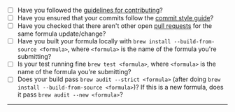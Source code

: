 - [ ] Have you followed the [guidelines for contributing](https://github.com/Homebrew/homebrew-core/blob/HEAD/CONTRIBUTING.md)?
- [ ] Have you ensured that your commits follow the [commit style guide](https://docs.brew.sh/Formula-Cookbook#commit)?
- [ ] Have you checked that there aren't other open [pull requests](https://github.com/Homebrew/homebrew-core/pulls) for the same formula update/change?
- [ ] Have you built your formula locally with `brew install --build-from-source <formula>`, where `<formula>` is the name of the formula you're submitting?
- [ ] Is your test running fine `brew test <formula>`, where `<formula>` is the name of the formula you're submitting?
- [ ] Does your build pass `brew audit --strict <formula>` (after doing `brew install --build-from-source <formula>`)? If this is a new formula, does it pass `brew audit --new <formula>`?

-----
